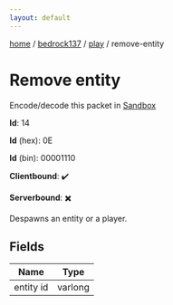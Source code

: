 ```yaml
---
layout: default
---
```


[home](/)  /  [bedrock137](/protocol/bedrock137)  /  [play](/protocol/bedrock137/play)  /  remove-entity

# Remove entity

Encode/decode this packet in [Sandbox](../../../sandbox/bedrock137#Play.RemoveEntity)

**Id**: 14

**Id** (hex): 0E

**Id** (bin): 00001110

**Clientbound**: ✔️

**Serverbound**: ✖️

Despawns an entity or a player.

## Fields

Name | Type
---|---
entity id | varlong
